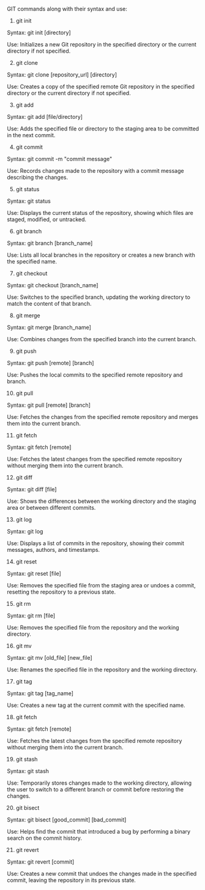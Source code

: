 GIT commands along with their syntax and use:

1. git init

Syntax: git init [directory]

Use: Initializes a new Git repository in the specified directory or the current directory if not specified.

2. git clone

Syntax: git clone [repository_url] [directory]

Use: Creates a copy of the specified remote Git repository in the specified directory or the current directory if not specified.

3. git add

Syntax: git add [file/directory]

Use: Adds the specified file or directory to the staging area to be committed in the next commit.

4. git commit

Syntax: git commit -m "commit message"

Use: Records changes made to the repository with a commit message describing the changes.

5. git status

Syntax: git status

Use: Displays the current status of the repository, showing which files are staged, modified, or untracked.

6. git branch

Syntax: git branch [branch_name]

Use: Lists all local branches in the repository or creates a new branch with the specified name.

7. git checkout

Syntax: git checkout [branch_name]

Use: Switches to the specified branch, updating the working directory to match the content of that branch.

8. git merge

Syntax: git merge [branch_name]

Use: Combines changes from the specified branch into the current branch.

9. git push

Syntax: git push [remote] [branch]

Use: Pushes the local commits to the specified remote repository and branch.

10. git pull

Syntax: git pull [remote] [branch]

Use: Fetches the changes from the specified remote repository and merges them into the current branch.

11. git fetch

Syntax: git fetch [remote]

Use: Fetches the latest changes from the specified remote repository without merging them into the current branch.

12. git diff

Syntax: git diff [file]

Use: Shows the differences between the working directory and the staging area or between different commits.

13. git log

Syntax: git log

Use: Displays a list of commits in the repository, showing their commit messages, authors, and timestamps.

14. git reset

Syntax: git reset [file]

Use: Removes the specified file from the staging area or undoes a commit, resetting the repository to a previous state.

15. git rm

Syntax: git rm [file]

Use: Removes the specified file from the repository and the working directory.

16. git mv

Syntax: git mv [old_file] [new_file]

Use: Renames the specified file in the repository and the working directory.

17. git tag

Syntax: git tag [tag_name]

Use: Creates a new tag at the current commit with the specified name.

18. git fetch

Syntax: git fetch [remote]

Use: Fetches the latest changes from the specified remote repository without merging them into the current branch.

19. git stash

Syntax: git stash

Use: Temporarily stores changes made to the working directory, allowing the user to switch to a different branch or commit before restoring the changes.

20. git bisect

Syntax: git bisect [good_commit] [bad_commit]

Use: Helps find the commit that introduced a bug by performing a binary search on the commit history.

21. git revert

Syntax: git revert [commit]

Use: Creates a new commit that undoes the changes made in the specified commit, leaving the repository in its previous state.
